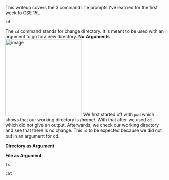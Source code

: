 This writeup covers the 3 command line prompts I've learned for the first week fo CSE 15L

`cd`

The `cd` command stands for change directory. It is meant to be used with an argument to go to a new directory.
**No Arguments**
<img width="243" alt="image" src="https://github.com/L0oter1/cse15l-lab-reports/assets/147905421/4b826063-971b-40f6-a7f3-3acd72f70cf7">
We first started off with `pwd` which shows that our working directory is /home/. With that after we used `cd` which did not give an output. Afterwards, we check our working directory and see that there is no change. This is to be expected because we did not put in an argument for cd.

**Directory as Argument**

**File as Argument**

`ls`


`cat`
